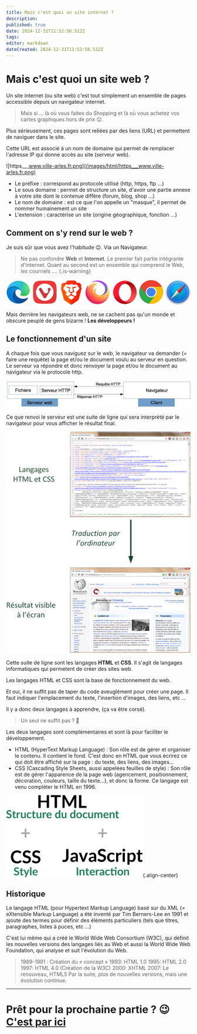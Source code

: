 ```yaml
---
title: Mais c'est quoi un site internet ? 
description: 
published: true
date: 2024-12-31T11:52:56.512Z
tags: 
editor: markdown
dateCreated: 2024-12-31T11:52:56.512Z
---
```


# Mais c'est quoi un site web ? 

Un site internet (ou site web) c'est tout simplement un ensemble de pages accessible depuis un navigateur internet. 

> Mais si ... là où vous faites du Shopping et là où vous achetez vos cartes graphiques hors de prix 😉. 

Plus sérieusement, ces pages sont reliées par des liens (URL) et permettent de naviguer dans le site.

Cette URL est associé à un nom de domaine qui permet de remplacer l'adresse IP qui donne accès au site (serveur web).

![https___www.ville-arles.fr.png](/images/html/https___www.ville-arles.fr.png)

- Le préfixe : correspond au protocole utilisé (http, https, ftp ...)
- Le sous domaine : permet de structure un site, d'avoir une partie annexe à votre site dont le contenue diffère (forum, blog, shop ...)
- Le nom de domaine : est ce que l'on appelle un "masque", il permet de nommer humainement un site
- L'extension : caractérise un site (origine géographique, fonction ...)

## Comment on s'y rend sur le web ? 

Je suis sûr que vous avez l'habitude 😉. Via un Navigateur.

> Ne pas confondre **Web** et **Internet**.
> Le premier fait partie intégrante d'Internet.
> Quant au second est un ensemble qui comprend le Web, les courriels ....
{.is-warning}


![navigateur-cover-3.png](/images/html/navigateur-cover-3.png)

Mais derrière les navigateurs web, ne se cachent pas qu'un monde et obscure peuplé de gens bizarre ! **Les développeurs !**


## Le fonctionnement d'un site

A chaque fois que vous naviguez sur le web, le navigateur va demander (= faire une requête) la page et/ou le document voulu au serveur en question. Le serveur va répondre et donc renvoyer la page et/ou le document au navigateur via le protocole http.

![exemple-snt-client-serveur-750x112.jpg](/images/html/exemple-snt-client-serveur-750x112.jpg)

Ce que renvoi le serveur est une suite de ligne qui sera interprété par le navigateur pour vous afficher le résultat final.

![traduction-par-ordinateur-html.png](/images/html/traduction-par-ordinateur-html.png)

Cette suite de ligne sont les langages **HTML** et **CSS**. Il s'agit de langages informatiques qui permetent de créer des sites web.

Les langages HTML et CSS sont la base de fonctionnement du web. 

Et oui, il ne suffit pas de taper du code aveuglément pour créer une page. Il faut indiquer l'emplacement du texte, l'insertion d'images, des liens, etc ...

Il y a donc deux langages à apprendre, (ça va être corsé).

> Un seul ne suffit pas ? 🤔

Les deux langages sont complémentaires et sont là pour faciliter le développement.

- HTML (HyperText Markup Language) : Son rôle est de gérer et organiser le contenu. Il contient le fond. C'est donc en HTML que vous écrirez ce qui doit être affiché sur la page : du texte, des liens, des images…
- CSS (Cascading Style Sheets, aussi appelées feuilles de style) : Son rôle est de gérer l'apparence de la page web (agencement, positionnement, décoration, couleurs, taille du texte…), et donc la forme. Ce langage est venu compléter le HTML en 1996.


![structure_html_css_javascript.png](/images/html/structure_html_css_javascript.png){.align-center}

## Historique

Le langage HTML (pour Hypertext Markup Language) basé sur du XML (= eXtensible Markup Language) a été inventé par Tim Berners-Lee en 1991 et ajoute des termes pour définir des éléments particuliers (tels que titres, paragraphes, listes à puces, etc ...)

C'est lui même qui a créé le World Wide Web Consortium (W3C), qui définit les nouvelles versions des langages liés au Web et aussi la World Wide Web Foundation, qui analyse et suit l'évolution du Web.

> 1989-1991 : Création du « concept »
> 1993: HTML 1.0
> 1995: HTML 2.0
> 1997: HTML 4.0 (Création de la W3C)
> 2000: XHTML
> 2007: Le renouveau, HTML5
Par la suite, plus de nouvelles versions, mais une évolution continue.

---

# Prêt pour la prochaine partie ? 😉 [C'est par ici](/html/)